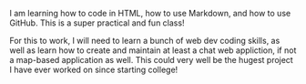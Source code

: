 I am learning how to code in HTML, how to use Markdown, and how to use GitHub. This is a super practical and fun class!


For this to work, I will need to learn a bunch of web dev coding skills, as well as learn how to create and maintain at least a chat web appliction, if not a map-based application as well. This could very well be the hugest project I have ever worked on since starting college!